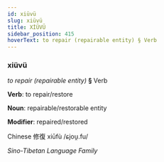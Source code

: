 ```yaml
---
id: xiüvü
slug: xiüvü
title: XİÜVÜ
sidebar_position: 415
hoverText: to repair (repairable entity) § Verb
---
```


### xiüvü

*to repair (repairable entity)* **§** Verb

**Verb**: to repair/restore

**Noun**: repairable/restorable entity

**Modifier**: repaired/restored

Chinese 修復 xiūfù /ɕjou̯.fu/

*Sino-Tibetan Language Family*